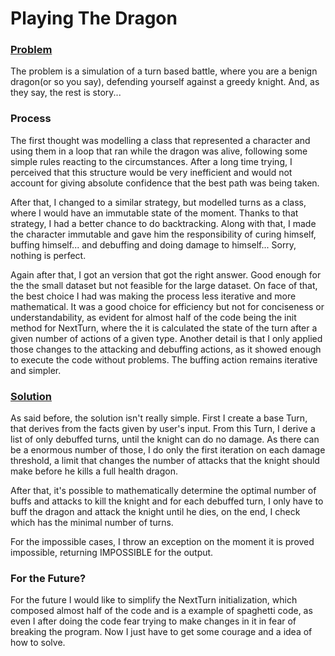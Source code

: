 # Playing The Dragon

### [Problem](https://code.google.com/codejam/contest/5304486/dashboard#s=p0&a=2)

The problem is a simulation of a turn based battle, where you are a benign dragon(or so you say), defending yourself against a greedy knight.  And, as they say, the rest is story...

### Process

The first thought was modelling a class that represented a character and using them in a loop that ran while the dragon was alive, following some simple rules reacting to the circumstances. After a long time trying, I perceived that this structure would be very inefficient and would not account for giving absolute confidence that the best path was being taken.

After that, I changed to a similar strategy, but modelled turns as a class, where I would have an immutable state of the moment. Thanks to that strategy, I had a better chance to do backtracking. Along with that, I made the character immutable and gave him the responsibility of curing himself, buffing himself... and debuffing and doing damage to himself... Sorry, nothing is perfect.

Again after that, I got an version that got the right answer. Good enough for the the small dataset but not feasible for the large dataset. On face of that, the best choice I had was making the process less iterative and more mathematical. It was a good choice for efficiency but not for conciseness or understandability, as evident for almost half of the code being the init method for NextTurn, where the it is calculated the state of the turn after a given number of actions of a given type. Another detail is that I only applied those changes to the attacking and debuffing actions, as it showed enough to execute the code without problems. The buffing action remains iterative and simpler.

### [Solution](Solver1AC.kt)

As said before, the solution isn't really simple. First I create a base Turn, that derives from the facts given by user's input. From this Turn, I derive a list of only debuffed turns, until the knight can do no damage. As there can be a enormous number of those, I do only the first iteration on each damage threshold, a limit that changes the number of attacks that the knight should make before he kills a full health dragon. 

After that, it's possible to mathematically determine the optimal number of buffs and attacks to kill the knight and for each debuffed turn, I only have to buff the dragon and attack the knight until he dies, on the end, I check which has the minimal number of turns.

For the impossible cases, I throw an exception on the moment it is proved impossible, returning IMPOSSIBLE for the output.

### For the Future?

For the future I would like to simplify the NextTurn initialization, which composed almost half of the code and is a example of spaghetti code, as even I after doing the code fear trying to make changes in it in fear of breaking the program. Now I just have to get some courage and a idea of how to solve.
